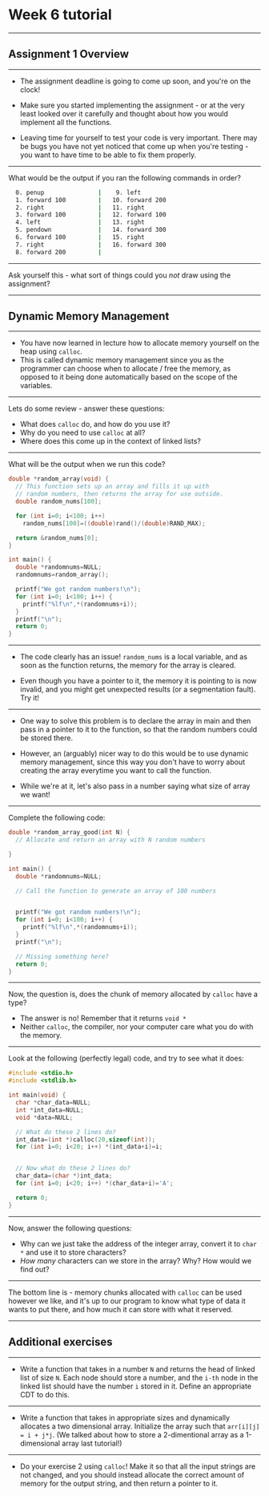 <!-- {% raw %} -->

# Week 6 tutorial

-----

## Assignment 1 Overview

---

- The assignment deadline is going to come up soon, and you're on the clock! 

- Make sure you started implementing the assignment - or at the very least looked over it carefully and thought about how you would implement all the functions.

- Leaving time for yourself to test your code is very important. There may be bugs you have not yet noticed that come up when you're testing - you want to have time to be able to fix them properly.

---

What would be the output if you ran the following commands in order?

```bash
  0. penup               |    9. left
  1. forward 100         |   10. forward 200
  2. right               |   11. right
  3. forward 100         |   12. forward 100
  4. left                |   13. right
  5. pendown             |   14. forward 300
  6. forward 100         |   15. right
  7. right               |   16. forward 300
  8. forward 200         |   
```

---


Ask yourself this - what sort of things could you *not* draw using the assignment?

-----

## Dynamic Memory Management

---

- You have now learned in lecture how to allocate memory yourself on the heap using `calloc`. 
- This is called dynamic memory management since you as the programmer can choose when to allocate / free the memory, as opposed to it being done automatically based on the scope of the variables.

---

Lets do some review - answer these questions:
- What does `calloc` do, and how do you use it?
- Why do you need to use `calloc` at all?
- Where does this come up in the context of linked lists?

---

What will be the output when we run this code?
```c
double *random_array(void) {
  // This function sets up an array and fills it up with
  // random numbers, then returns the array for use outside.
  double random_nums[100];

  for (int i=0; i<100; i++)
    random_nums[100]=((double)rand()/(double)RAND_MAX);

  return &random_nums[0];
}
```
```c
int main() {
  double *randomnums=NULL;
  randomnums=random_array();

  printf("We got random numbers!\n");
  for (int i=0; i<100; i++) {
    printf("%lf\n",*(randomnums+i));
  }
  printf("\n");
  return 0;
}
```




---


- The code clearly has an issue! `random_nums` is a local variable, and as soon as the function returns, the memory for the array is cleared. 

- Even though you have a pointer to it, the memory it is pointing to is now invalid, and you might get unexpected results (or a segmentation fault). Try it!

---

- One way to solve this problem is to declare the array in main and then pass in a pointer to it to the function, so that the random numbers could be stored there. 

- However, an (arguably) nicer way to do this would be to use dynamic memory management, since this way you don't have to worry about creating the array everytime you want to call the function. 

- While we're at it, let's also pass in a number saying what size of array we want! 

---

Complete the following code:

```c
double *random_array_good(int N) {
  // Allocate and return an array with N random numbers

}
```
```c
int main() {
  double *randomnums=NULL;

  // Call the function to generate an array of 100 numbers


  printf("We got random numbers!\n");
  for (int i=0; i<100; i++) {
    printf("%lf\n",*(randomnums+i));
  }
  printf("\n");

  // Missing something here?
  return 0;
}
```

---

Now, the question is, does the chunk of memory allocated by `calloc` have a type?

- The answer is no! Remember that it returns `void *` 
- Neither `calloc`, the compiler, nor your computer care what you do with the memory. 

---

Look at the following (perfectly legal) code, and try to see what it does:

```c
#include <stdio.h>
#include <stdlib.h>

int main(void) {
  char *char_data=NULL;
  int *int_data=NULL;
  void *data=NULL;

  // What do these 2 lines do?
  int_data=(int *)calloc(20,sizeof(int));
  for (int i=0; i<20; i++) *(int_data+i)=i;
```
```c

  // Now what do these 2 lines do?
  char_data=(char *)int_data;
  for (int i=0; i<20; i++) *(char_data+i)='A';

  return 0;
}
```


---


Now, answer the following questions:

- Why can we just take the address of the integer array, convert it to `char *` and use it to store characters?
- *How many* characters can we store in the array? Why? How would we find out?

---

The bottom line is - memory chunks allocated with `calloc` can be used however we like, and it's up to our program to know what type of data it wants to put there, and how much it can store with what it reserved.

-----

## Additional exercises

---

- Write a function that takes in a number `N` and returns the head of linked list of size `N`. Each node should store a number, and the `i-th` node in the linked list should have the number `i` stored in it. Define an appropriate CDT to do this.

---

- Write a function that takes in appropriate sizes and dynamically allocates a two dimensional array. Initialize the array such that `arr[i][j] = i + j*j`. (We talked about how to store a 2-dimentional array as a 1-dimensional array last tutorial!)

---

- Do your exercise 2 using `calloc`! Make it so that all the input strings are not changed, and you should instead allocate the correct amount of memory for the output string, and then return a pointer to it.
<!-- {% endraw %} -->
